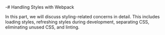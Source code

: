 -# Handling Styles with Webpack

In this part, we will discuss styling-related concerns in detail. This includes loading styles, refreshing styles during development, separating CSS, eliminating unused CSS, and linting.
